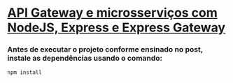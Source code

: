 # [API Gateway e microsserviços com NodeJS, Express e Express Gateway](https://medium.com/@giovanioliveira_/api-gateway-e-microsservi%C3%A7os-com-nodejs-express-e-express-gateway-564d3640a9e1)

### Antes de executar o projeto conforme ensinado no post, instale as dependências usando o comando:
````
npm install
````